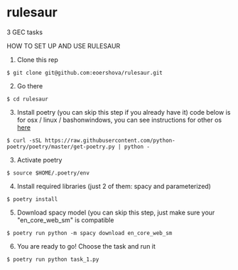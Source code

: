 # rulesaur
3 GEC tasks 


HOW TO SET UP AND USE RULESAUR

1) Clone this rep

```$ git clone git@github.com:eoershova/rulesaur.git```

2) Go there

```$ cd rulesaur```

3) Install poetry (you can skip this step if you already have it) code below is for osx / linux / bashonwindows, you can see instructions for other os [here](https://python-poetry.org/docs/)

``` $ curl -sSL https://raw.githubusercontent.com/python-poetry/poetry/master/get-poetry.py | python - ```

3) Activate poetry

```$ source $HOME/.poetry/env```

4) Install required libraries (just 2 of them: spacy and parameterized)

```$ poetry install```

5) Download spacy model (you can skip this step, just make sure your "en_core_web_sm" is compatible

```$ poetry run python -m spacy download en_core_web_sm```

6) You are ready to go! Choose the task and run it

```$ poetry run python task_1.py```
